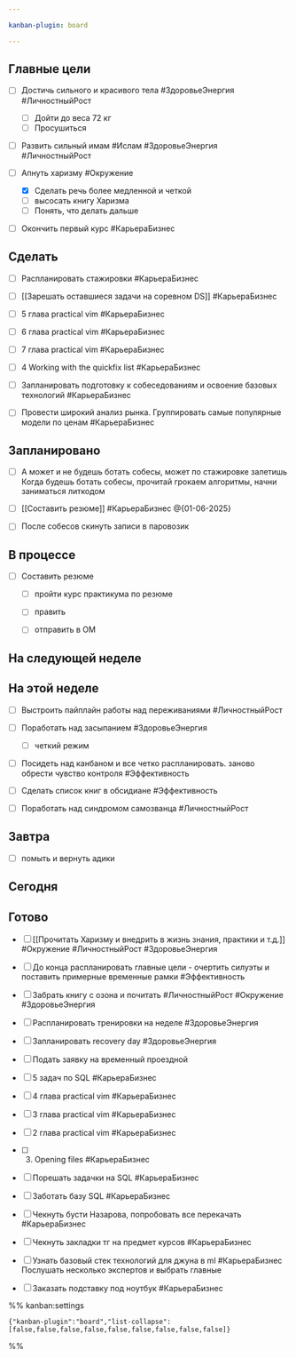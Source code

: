 ```yaml
---

kanban-plugin: board

---
```


## Главные цели

- [ ] Достичь сильного и красивого тела #ЗдоровьеЭнергия #ЛичностныйРост
	- [ ] Дойти до веса 72 кг
	- [ ] Просушиться
- [ ] Развить сильный имам #Ислам #ЗдоровьеЭнергия #ЛичностныйРост
- [ ] Апнуть харизму  #Окружение
	- [x] Сделать речь более медленной и четкой
	- [ ] высосать книгу Харизма
	- [ ] Понять, что делать дальше
- [ ] Окончить первый курс #КарьераБизнес


## Сделать

- [ ] Распланировать стажировки #КарьераБизнес
- [ ] [[Зарешать оставшиеся задачи на соревном DS]] #КарьераБизнес
- [ ] 5 глава practical vim #КарьераБизнес
- [ ] 6 глава practical vim #КарьераБизнес
- [ ] 7 глава practical vim #КарьераБизнес
- [ ] 4 Working with the quickfix list #КарьераБизнес
- [ ] Запланировать подготовку к собеседованиям и освоение базовых технологий #КарьераБизнес
- [ ] Провести широкий анализ рынка. Группировать самые популярные модели по ценам #КарьераБизнес


## Запланировано

- [ ] А может и не будешь ботать собесы, может по стажировке залетишь
	Когда будешь ботать собесы, прочитай грокаем алгоритмы, начни заниматься литкодом
- [ ] [[Составить резюме]] #КарьераБизнес @{01-06-2025}
- [ ] После собесов скинуть записи в паровозик


## В процессе

- [ ] Составить резюме
	- [ ] пройти курс практикума по резюме
	- [ ] править
	- [ ] отправить в ОМ


## На следующей неделе



## На этой неделе

- [ ] Выстроить пайплайн работы над переживаниями #ЛичностныйРост
- [ ] Поработать над засыпанием #ЗдоровьеЭнергия 
	- [ ] четкий режим
- [ ] Посидеть над канбаном и все четко распланировать. заново обрести чувство контроля #Эффективность
- [ ] Сделать список книг в обсидиане #Эффективность
- [ ] Поработать над синдромом самозванца #ЛичностныйРост


## Завтра

- [ ] помыть и вернуть адики


## Сегодня



## Готово

- [ ] [[Прочитать Харизму и внедрить в жизнь знания, практики и т.д.]] #Окружение #ЛичностныйРост #ЗдоровьеЭнергия
- [ ] До конца распланировать главные цели - очертить силуэты и поставить примерные временные рамки #Эффективность
- [ ] Забрать книгу с озона и почитать #ЛичностныйРост #Окружение #ЗдоровьеЭнергия
- [ ] Распланировать тренировки на неделе #ЗдоровьеЭнергия
- [ ] Запланировать recovery day #ЗдоровьеЭнергия
- [ ] Подать заявку на временный проездной
- [ ] 5 задач по SQL #КарьераБизнес
- [ ] 4 глава practical vim #КарьераБизнес
- [ ] 3 глава practical vim #КарьераБизнес
- [ ] 2 глава practical vim #КарьераБизнес
- [ ] 3. Opening files #КарьераБизнес
- [ ] Порешать задачки на SQL #КарьераБизнес
- [ ] Заботать базу SQL #КарьераБизнес
- [ ] Чекнуть бусти Назарова, попробовать все перекачать #КарьераБизнес
- [ ] Чекнуть закладки тг на предмет курсов #КарьераБизнес
- [ ] Узнать базовый стек технологий для джуна в ml #КарьераБизнес 
	Послушать несколько экспертов и выбрать главные
- [ ] Заказать подставку под ноутбук #КарьераБизнес




%% kanban:settings
```
{"kanban-plugin":"board","list-collapse":[false,false,false,false,false,false,false,false,false]}
```
%%